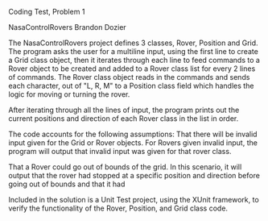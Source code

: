Coding Test, Problem 1

NasaControlRovers
Brandon Dozier

The NasaControlRovers project defines 3 classes, Rover, Position and Grid.  The program asks the user
for a multiline input, using the first line to create a Grid class object, then it iterates through
each line to feed commands to a Rover object to be created and added to a Rover class list for every 2 lines of commands.
The Rover class object reads in the commands and sends each character, out of "L, R, M" to a Position class
field which handles the logic for moving or turning the rover.

After iterating through all the lines of input, the program prints out the current positions and direction
of each Rover class in the list in order.

The code accounts for the following assumptions:
That there will be invalid input given for the Grid or Rover objects.  For Rovers given invalid input, the program
will output that invalid input was given for that rover class.

That a Rover could go out of bounds of the grid.  In this scenario, it will output that the rover had stopped
at a specific position and direction before going out of bounds and that it had

Included in the solution is a Unit Test project, using the XUnit framework, to verify the functionality
of the Rover, Position, and Grid class code.